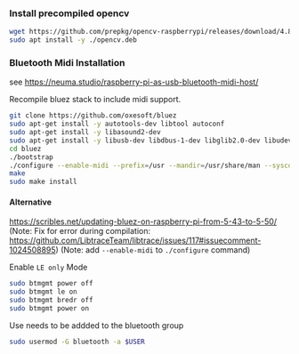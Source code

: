 ### Install precompiled opencv
```bash
wget https://github.com/prepkg/opencv-raspberrypi/releases/download/4.8.0/opencv.deb
sudo apt install -y ./opencv.deb
```

### Bluetooth Midi Installation
see https://neuma.studio/raspberry-pi-as-usb-bluetooth-midi-host/

Recompile bluez stack to include midi support.

```bash
git clone https://github.com/oxesoft/bluez
sudo apt-get install -y autotools-dev libtool autoconf
sudo apt-get install -y libasound2-dev
sudo apt-get install -y libusb-dev libdbus-1-dev libglib2.0-dev libudev-dev libical-dev libreadline-dev
cd bluez
./bootstrap
./configure --enable-midi --prefix=/usr --mandir=/usr/share/man --sysconfdir=/etc --localstatedir=/var
make
sudo make install
```

#### Alternative
https://scribles.net/updating-bluez-on-raspberry-pi-from-5-43-to-5-50/
(Note: Fix for error during compilation: https://github.com/LibtraceTeam/libtrace/issues/117#issuecomment-1024508895)
(Note: add `--enable-midi` to `./configure` command)

Enable `LE only` Mode
```bash
sudo btmgmt power off
sudo btmgmt le on
sudo btmgmt bredr off
sudo btmgmt power on
```


Use needs to be addded to the bluetooth group
```bash
sudo usermod -G bluetooth -a $USER
```

